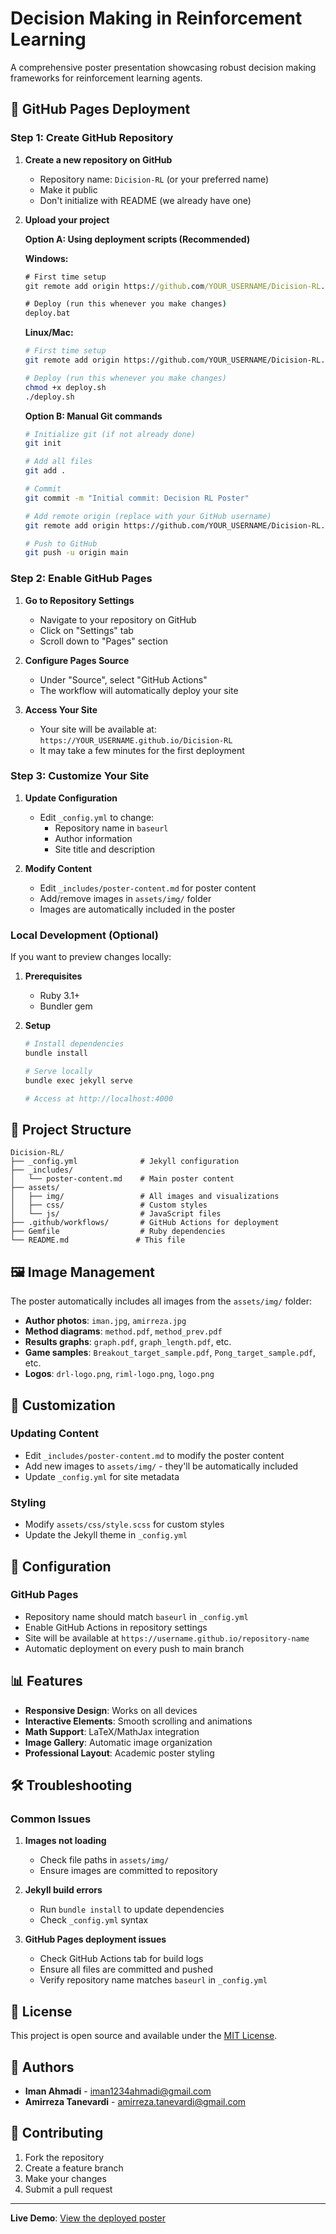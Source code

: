 # Decision Making in Reinforcement Learning

A comprehensive poster presentation showcasing robust decision making frameworks for reinforcement learning agents.

## 🚀 GitHub Pages Deployment

### Step 1: Create GitHub Repository

1. **Create a new repository on GitHub**
   - Repository name: `Dicision-RL` (or your preferred name)
   - Make it public
   - Don't initialize with README (we already have one)

2. **Upload your project**

   **Option A: Using deployment scripts (Recommended)**
   
   **Windows:**
   ```cmd
   # First time setup
   git remote add origin https://github.com/YOUR_USERNAME/Dicision-RL.git
   
   # Deploy (run this whenever you make changes)
   deploy.bat
   ```
   
   **Linux/Mac:**
   ```bash
   # First time setup
   git remote add origin https://github.com/YOUR_USERNAME/Dicision-RL.git
   
   # Deploy (run this whenever you make changes)
   chmod +x deploy.sh
   ./deploy.sh
   ```

   **Option B: Manual Git commands**
   ```bash
   # Initialize git (if not already done)
   git init
   
   # Add all files
   git add .
   
   # Commit
   git commit -m "Initial commit: Decision RL Poster"
   
   # Add remote origin (replace with your GitHub username)
   git remote add origin https://github.com/YOUR_USERNAME/Dicision-RL.git
   
   # Push to GitHub
   git push -u origin main
   ```

### Step 2: Enable GitHub Pages

1. **Go to Repository Settings**
   - Navigate to your repository on GitHub
   - Click on "Settings" tab
   - Scroll down to "Pages" section

2. **Configure Pages Source**
   - Under "Source", select "GitHub Actions"
   - The workflow will automatically deploy your site

3. **Access Your Site**
   - Your site will be available at: `https://YOUR_USERNAME.github.io/Dicision-RL`
   - It may take a few minutes for the first deployment

### Step 3: Customize Your Site

1. **Update Configuration**
   - Edit `_config.yml` to change:
     - Repository name in `baseurl`
     - Author information
     - Site title and description

2. **Modify Content**
   - Edit `_includes/poster-content.md` for poster content
   - Add/remove images in `assets/img/` folder
   - Images are automatically included in the poster

### Local Development (Optional)

If you want to preview changes locally:

1. **Prerequisites**
   - Ruby 3.1+
   - Bundler gem

2. **Setup**
   ```bash
   # Install dependencies
   bundle install
   
   # Serve locally
   bundle exec jekyll serve
   
   # Access at http://localhost:4000
   ```

## 📁 Project Structure

```
Dicision-RL/
├── _config.yml              # Jekyll configuration
├── _includes/
│   └── poster-content.md    # Main poster content
├── assets/
│   ├── img/                 # All images and visualizations
│   ├── css/                 # Custom styles
│   └── js/                  # JavaScript files
├── .github/workflows/       # GitHub Actions for deployment
├── Gemfile                  # Ruby dependencies
└── README.md               # This file
```

## 🖼️ Image Management

The poster automatically includes all images from the `assets/img/` folder:

- **Author photos**: `iman.jpg`, `amirreza.jpg`
- **Method diagrams**: `method.pdf`, `method_prev.pdf`
- **Results graphs**: `graph.pdf`, `graph_length.pdf`, etc.
- **Game samples**: `Breakout_target_sample.pdf`, `Pong_target_sample.pdf`, etc.
- **Logos**: `drl-logo.png`, `riml-logo.png`, `logo.png`

## 🎨 Customization

### Updating Content
- Edit `_includes/poster-content.md` to modify the poster content
- Add new images to `assets/img/` - they'll be automatically included
- Update `_config.yml` for site metadata

### Styling
- Modify `assets/css/style.scss` for custom styles
- Update the Jekyll theme in `_config.yml`

## 🔧 Configuration

### GitHub Pages
- Repository name should match `baseurl` in `_config.yml`
- Enable GitHub Actions in repository settings
- Site will be available at `https://username.github.io/repository-name`
- Automatic deployment on every push to main branch

## 📊 Features

- **Responsive Design**: Works on all devices
- **Interactive Elements**: Smooth scrolling and animations
- **Math Support**: LaTeX/MathJax integration
- **Image Gallery**: Automatic image organization
- **Professional Layout**: Academic poster styling

## 🛠️ Troubleshooting

### Common Issues

1. **Images not loading**
   - Check file paths in `assets/img/`
   - Ensure images are committed to repository

2. **Jekyll build errors**
   - Run `bundle install` to update dependencies
   - Check `_config.yml` syntax

3. **GitHub Pages deployment issues**
   - Check GitHub Actions tab for build logs
   - Ensure all files are committed and pushed
   - Verify repository name matches `baseurl` in `_config.yml`

## 📝 License

This project is open source and available under the [MIT License](LICENSE).

## 👥 Authors

- **Iman Ahmadi** - iman1234ahmadi@gmail.com
- **Amirreza Tanevardi** - amirreza.tanevardi@gmail.com

## 🤝 Contributing

1. Fork the repository
2. Create a feature branch
3. Make your changes
4. Submit a pull request

---

**Live Demo**: [View the deployed poster](https://iman1234ahmadi.github.io/Dicision-RL)
